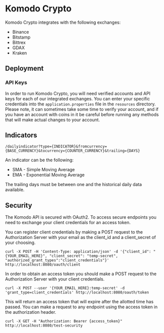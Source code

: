 # Komodo Crypto

Komodo Crypto integrates with the following exchanges:
  - Binance
  - Bitstamp
  - Bittrex
  - GDAX
  - Kraken
  
## Deployment

### API Keys

In order to run Komodo Crypto, you will need verified accounts and API keys for 
each of our integrated exchanges. You can enter your specific credentials into the 
`application.properties` file in the `resources` directory. Please note, it can 
sometimes take some time to verify your account, and if you have an account with 
coins in it be careful before running any methods that will make actual changes 
to your account.  

## Indicators

```
/dailyindicator?type={INDICATOR}&fromcurrency={BASE_CURRENCY}&tocurrency={COUNTER_CURRENCY}&trailing={DAYS}
```

An indicator can be the following:
* SMA - Simple Moving Average
* EMA - Exponential Moving Average

The trailing days must be between one and the historical daily data available.

## Security
The Komodo API is secured with OAuth2. To access secure endpoints you need to exchange your client
credentials for an access token.

You can register client credentials by making a POST request to the Authorization Server with your email as the
client_id and a client_secret of your choosing.

```
curl -X POST -H 'Content-Type: application/json' -d '{"client_id": "{YOUR_EMAIL_HERE}", "client_secret": "temp-secret", "authorized_grant_types":"client_credentials"}' http://localhost:8080/oauth/client
```

In order to obtain an access token
you should make a POST request to the Authorization Server with your client credentials.
```
curl -X POST --user '{YOUR_EMAIL_HERE}:temp-secret' -d 'grant_type=client_credentials' http://localhost:8080/oauth/token
```

This will return an access token that will expire after the allotted time has passed.
You can make a request to any endpoint using the access token in the authorization header.
```
curl -X GET -H "Authorization: Bearer {access_token}" http://localhost:8080/test-security
```
